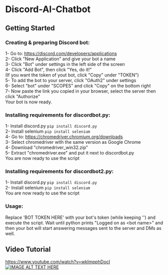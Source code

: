 # Discord-AI-Chatbot

## Getting Started

### Creating & preparing Discord bot:

1- Go to: https://discord.com/developers/applications  
2- Click "New Application" and give your bot a name  
3- Click "Bot" under settings in the left side of the screen  
4- Click "Add Bot", then click "Yes, do it!"  
(If you want the token of yout bot, click "Copy" under "TOKEN")  
5- To add the bot to your server, click "OAuth2" under settings  
6- Select "bot" under "SCOPES" and click "Copy" on the bottom right  
7- Now paste the link you copied in your browser, select the server then click "Authorize"  
Your bot is now ready.

### Installing requirements for discordbot.py:
1- Install discord.py ```pip install discord.py```  
2- Install selenium ```pip install selenium```  
4- Go to: https://chromedriver.chromium.org/downloads  
3- Select chromedriver with the same version as Google Chrome  
4- Download "chromedriver_win32.zip"  
5- Extract "chromedriver.exe" and put it next to discordbot.py  
You are now ready to use the script  

### Installing requirements for discordbot2.py:
1- Install discord.py ```pip install discord.py```  
2- Install selenium ```pip install selenium```   
You are now ready to use the script  

### Usage:
Replace 'BOT TOKEN HERE' with your bot's token (while keeping '') and execute the script. Wait until python prints "Logged on as \<bot name\>" and then your bot will start answering messages sent to the server and DMs as well.

## Video Tutorial

https://www.youtube.com/watch?v=wkImpphDocI  
[![IMAGE ALT TEXT HERE](http://i3.ytimg.com/vi/wkImpphDocI/maxresdefault.jpg)](https://www.youtube.com/watch?v=wkImpphDocI)
